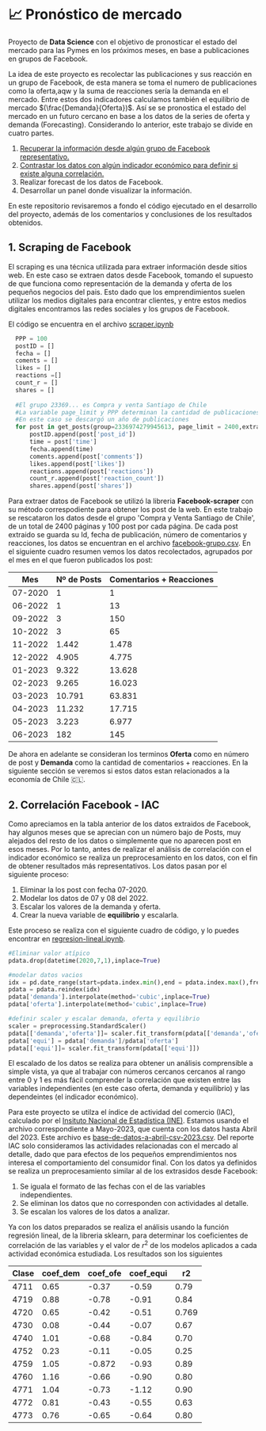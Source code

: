 # 📈 Pronóstico de mercado 
Proyecto de **Data Science** con el objetivo de pronosticar el estado del mercado para las Pymes en los próximos meses, en base a publicaciones en grupos de Facebook. 

La idea de este proyecto es recolectar las publicaciones y sus reacción en un grupo de Facebook, de esta manera se toma el numero de publicaciones como la oferta,aqw y la suma de reacciones sería la demanda en el mercado. Entre estos dos indicadores calculamos también el equilibrio de mercado $(\frac{Demanda}{Oferta})$. Así se se pronostica el estado del mercado en un futuro cercano en base a los datos de la series de oferta y demanda (Forecasting). Considerando lo anterior, este trabajo se divide en cuatro partes.

1. [Recuperar la información desde algún grupo de Facebook representativo.](#1-scraping-de-facebook)
2. [Contrastar los datos con algún indicador económico para definir si existe alguna correlación.](#2-correlación-facebook---iac)
3. Realizar forecast de los datos de Facebook.
4. Desarrollar un panel donde visualizar la información.

En este repositorio revisaremos a fondo el código ejecutado en el desarrollo del proyecto, además de los comentarios y conclusiones de los resultados obtenidos.  

## 1. Scraping de Facebook
El scraping es una técnica utilizada para extraer información desde sitios web. En este caso se extraen datos desde Facebook, tomando el supuesto de que funciona como representación de la demanda y oferta de los pequeños negocios del pais. Esto dado que los emprendimientos suelen utilizar los medios digitales para encontrar clientes, y entre estos medios digitales encontramos las redes sociales y los grupos de Facebook.  

El código se encuentra en el archivo [scraper.ipynb](https://github.com/AndresDontLearns/pronostico-de-mercado/blob/main/scraper.ipynb)  

```python
  PPP = 100
  postID = []
  fecha = []
  coments = []
  likes = []
  reactions =[]
  count_r = []
  shares = []
  
  #El grupo 23369... es Compra y venta Santiago de Chile
  #La variable page_limit y PPP determinan la cantidad de publicaciones que se obtienen
  #En este caso se descargó un año de publicaciones
  for post in get_posts(group=2336974279945613, page_limit = 2400,extra_info = True,options={'allow_extra_requests':False,'posts_per_page': PPP}):
      postID.append(post['post_id'])
      time = post['time']
      fecha.append(time)
      coments.append(post['comments'])
      likes.append(post['likes'])
      reactions.append(post['reactions'])
      count_r.append(post['reaction_count'])
      shares.append(post['shares'])
``` 

Para extraer datos de Facebook se utilizó la libreria **Facebook-scraper** con su método correspodiente para obtener los post de la web. En este trabajo se rescataron los datos desde el grupo 'Compra y Venta Santiago de Chile', de un total de 2400 páginas y 100 post por cada página. De cada post extraido se guarda su Id, fecha de publicación, número de comentarios y reacciones, los datos se encuentran en el archivo [facebook-grupo.csv](https://github.com/AndresDontLearns/pronostico-de-mercado/blob/main/facebook-grupo.csvhttps://github.com/AndresDontLearns/pronostico-de-mercado/blob/main/facebook-grupo.csv). En el siguiente cuadro resumen vemos los datos recolectados, agrupados por el mes en el que fueron publicados los post:  

|**Mes**|**Nº de Posts**|**Comentarios + Reacciones**|
|-------|---------------|----------------------------|
|07-2020|1|1|
|06-2022|1|13|
|09-2022|3|150|
|10-2022|3|65|
|11-2022|1.442|1.478|
|12-2022|4.905|4.775|
|01-2023|9.322|13.628|
|02-2023|9.265|16.023|
|03-2023|10.791|63.831|
|04-2023|11.232|17.715|
|05-2023|3.223|6.977|
|06-2023|182|145|

De ahora en adelante se consideran los terminos **Oferta** como en número de post y **Demanda** como la cantidad de comentarios + reacciones. En la siguiente sección se veremos si estos datos estan relacionados a la economía de Chile 🇨🇱.  

## 2. Correlación Facebook - IAC
Como apreciamos en la tabla anterior de los datos extraidos de Facebook, hay algunos meses que se aprecian con un número bajo de Posts, muy alejados del resto de los datos o simplemente que no aparecen post en esos meses. Por lo tanto, antes de realizar el análisis de correlación con el indicador económico se realiza un preprocesamiento en los datos, con el fin de obtener resultados más representativos. Los datos pasan por el siguiente proceso:  
1. Eliminar la los post con fecha 07-2020.
2. Modelar los datos de 07 y 08 del 2022.
3. Escalar los valores de la demanda y oferta.
4. Crear la nueva variable de **equilibrio** y escalarla.

Este proceso se realiza con el siguiente cuadro de código, y lo puedes encontrar en [regresion-lineal.ipynb]([https://github.com/AndresDontLearns/pronostico-de-mercado/blob/main/scraper.ipynb](https://github.com/AndresDontLearns/pronostico-de-mercado/blob/main/regresion-lineal.ipynb)).
```Python
#Eliminar valor atípico
pdata.drop(datetime(2020,7,1),inplace=True)

#modelar datos vacios
idx = pd.date_range(start=pdata.index.min(),end = pdata.index.max(),freq = 'MS')
pdata = pdata.reindex(idx)
pdata['demanda'].interpolate(method='cubic',inplace=True)
pdata['oferta'].interpolate(method='cubic',inplace=True)

#definir scaler y escalar demanda, oferta y equilibrio
scaler = preprocessing.StandardScaler()
pdata[['demanda','oferta']]= scaler.fit_transform(pdata[['demanda','oferta']])
pdata['equi'] = pdata['demanda']/pdata['oferta']
pdata[['equi']]= scaler.fit_transform(pdata[['equi']])
```  

El escalado de los datos se realiza para obtener un análisis comprensible a simple vista, ya que al trabajar con números cercanos cercanos al rango entre 0 y 1 es más fácil comprender la correlación que existen entre las variables independientes (en este caso oferta, demanda y equilibrio) y las dependeintes (el indicador económico).  

Para este proyecto se utilza el índice de actividad del comercio (IAC), calculado por el [Insituto Nacional de Estadística (INE)](https://www.ine.gob.cl/estadisticas/economia/comercio-servicios-y-turismo/actividad-mensual-del-comercio). Estamos usando el archivo correspondiente a Mayo-2023, que cuenta con los datos hasta Abril del 2023. Este archivo es [base-de-datos-a-abril-csv-2023.csv](https://github.com/AndresDontLearns/pronostico-de-mercado/blob/main/base-de-datos-a-abril-csv-2023.csv). Del reporte IAC solo consideramos las actividades relacionadas con el mercado al detalle, dado que para efectos de los pequeños emprendimientos nos interesa el comportamiento del consumidor final. Con los datos ya definidos se realiza un preprocesamiento similar al de los extrasidos desde Facebook:  

1. Se iguala el formato de las fechas con el de las variables independientes.
2. Se eliminan los datos que no corresponden con actividades al detalle.
3. Se escalan los valores de los datos a analizar. 

Ya con los datos preparados se realiza el análisis usando la función regresión lineal, de la libreria sklearn, para determinar los coeficientes de correlación de las variables y el valor de $r^2$ de los modelos aplicados a cada actividad económica estudiada. Los resultados son los siguientes

|Clase |   coef_dem |   coef_ofe |   coef_equi |       r2 |
|--------|-----------|-----------|------------|---------|
|    4711 |  0.65 |  -0.37 |  -0.59  | 0.79 |
|    4719 |  0.88  |  -0.78 |  -0.91  | 0.84 |
|    4720 |  0.65  |  -0.42 |  -0.51  | 0.769 |
|    4730 |  0.08 |  -0.44  |  -0.07 | 0.67 |
|    4740 |  1.01   |  -0.68 |  -0.84  | 0.70 |
|    4752 |  0.23  |  -0.11 |  -0.05 | 0.25 |
|    4759 |  1.05   |  -0.872 |  -0.93  | 0.89  |
|    4760 |  1.16   |  -0.66 |  -0.90  | 0.80 |
|    4771 |  1.04   |  -0.73 |  -1.12   | 0.90 |
|    4772 |  0.81  |  -0.43 |  -0.55  | 0.63 |
|    4773 |  0.76  |  -0.65 |  -0.64   | 0.80 |

